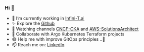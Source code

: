 ### Hi 👋


- 🔭 I’m currently working in [Infini-T.ai](https://www.infini-t.ai/) 
- ✨ Explore the [Github](https://github.com/doker78)
- 🌱 Watching channels [CNCF-CKA](https://www.cncf.io/certification/cka/) and [AWS-SolutionsArchitect](https://explore.skillbuilder.aws/learn)
- 👯 Collaborate with Argo Kubernetes Terraform projects
- 😄 Help me with improve GitOps principles ..💬
- 📫 Reach me on: [LinkedIn](https://www.linkedin.com/in/boris-bogdan-shkarupelov)
